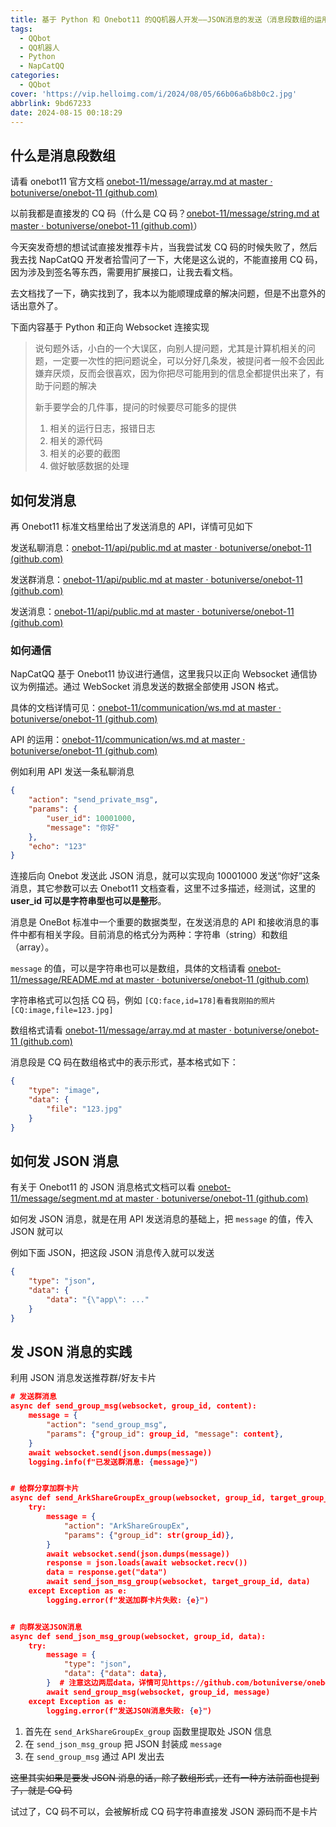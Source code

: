 ```yaml
---
title: 基于 Python 和 Onebot11 的QQ机器人开发——JSON消息的发送（消息段数组的运用）
tags:
  - QQbot
  - QQ机器人
  - Python
  - NapCatQQ
categories:
  - QQbot
cover: 'https://vip.helloimg.com/i/2024/08/05/66b06a6b8b0c2.jpg'
abbrlink: 9bd67233
date: 2024-08-15 00:18:29
---
```


## 什么是消息段数组

请看 onebot11 官方文档 [onebot-11/message/array.md at master · botuniverse/onebot-11 (github.com)](https://github.com/botuniverse/onebot-11/blob/master/message/array.md#消息段数组)

以前我都是直接发的 CQ 码（什么是 CQ 码？[onebot-11/message/string.md at master · botuniverse/onebot-11 (github.com)](https://github.com/botuniverse/onebot-11/blob/master/message/string.md#cq-码格式)）

今天突发奇想的想试试直接发推荐卡片，当我尝试发 CQ 码的时候失败了，然后我去找 NapCatQQ 开发者拾雪问了一下，大佬是这么说的，不能直接用 CQ 码，因为涉及到签名等东西，需要用扩展接口，让我去看文档。

去文档找了一下，确实找到了，我本以为能顺理成章的解决问题，但是不出意外的话出意外了。

下面内容基于 Python 和正向 Websocket 连接实现

> 说句题外话，小白的一个大误区，向别人提问题，尤其是计算机相关的问题，一定要一次性的把问题说全，可以分好几条发，被提问者一般不会因此嫌弃厌烦，反而会很喜欢，因为你把尽可能用到的信息全都提供出来了，有助于问题的解决
>
> 新手要学会的几件事，提问的时候要尽可能多的提供
>
> 1. 相关的运行日志，报错日志
> 2. 相关的源代码
> 3. 相关的必要的截图
> 4. 做好敏感数据的处理

## 如何发消息

再 Onebot11 标准文档里给出了发送消息的 API，详情可见如下

发送私聊消息：[onebot-11/api/public.md at master · botuniverse/onebot-11 (github.com)](https://github.com/botuniverse/onebot-11/blob/master/api/public.md#send_private_msg-发送私聊消息)

发送群消息：[onebot-11/api/public.md at master · botuniverse/onebot-11 (github.com)](https://github.com/botuniverse/onebot-11/blob/master/api/public.md#send_group_msg-发送群消息)

发送消息：[onebot-11/api/public.md at master · botuniverse/onebot-11 (github.com)](https://github.com/botuniverse/onebot-11/blob/master/api/public.md#send_msg-发送消息)

### 如何通信

NapCatQQ 基于 Onebot11 协议进行通信，这里我只以正向 Websocket 通信协议为例描述。通过 WebSocket 消息发送的数据全部使用 JSON 格式。

 具体的文档详情可见：[onebot-11/communication/ws.md at master · botuniverse/onebot-11 (github.com)](https://github.com/botuniverse/onebot-11/blob/master/communication/ws.md#正向-websocket)

API 的运用：[onebot-11/communication/ws.md at master · botuniverse/onebot-11 (github.com)](https://github.com/botuniverse/onebot-11/blob/master/communication/ws.md#api-接口)

例如利用 API 发送一条私聊消息

```json
{
    "action": "send_private_msg",
    "params": {
        "user_id": 10001000,
        "message": "你好"
    },
    "echo": "123"
}
```

连接后向 Onebot 发送此 JSON 消息，就可以实现向 10001000 发送“你好”这条消息，其它参数可以去 Onebot11 文档查看，这里不过多描述，经测试，这里的 **user_id 可以是字符串型也可以是整形**。

消息是 OneBot 标准中一个重要的数据类型，在发送消息的 API 和接收消息的事件中都有相关字段。目前消息的格式分为两种：字符串（string）和数组（array）。

`message` 的值，可以是字符串也可以是数组，具体的文档请看 [onebot-11/message/README.md at master · botuniverse/onebot-11 (github.com)](https://github.com/botuniverse/onebot-11/blob/master/message/README.md)

字符串格式可以包括 CQ 码，例如 `[CQ:face,id=178]看看我刚拍的照片[CQ:image,file=123.jpg]`

数组格式请看 [onebot-11/message/array.md at master · botuniverse/onebot-11 (github.com)](https://github.com/botuniverse/onebot-11/blob/master/message/array.md)

消息段是 CQ 码在数组格式中的表示形式，基本格式如下：

```json
{
    "type": "image",
    "data": {
        "file": "123.jpg"
    }
}
```

## 如何发 JSON 消息

有关于 Onebot11 的 JSON 消息格式文档可以看 [onebot-11/message/segment.md at master · botuniverse/onebot-11 (github.com)](https://github.com/botuniverse/onebot-11/blob/master/message/segment.md#JSON-消息)

如何发 JSON 消息，就是在用 API 发送消息的基础上，把 `message` 的值，传入 JSON 就可以

例如下面 JSON，把这段 JSON 消息传入就可以发送

```json
{
    "type": "json",
    "data": {
        "data": "{\"app\": ..."
    }
}
```

## 发 JSON 消息的实践

利用 JSON 消息发送推荐群/好友卡片

```json
# 发送群消息
async def send_group_msg(websocket, group_id, content):
    message = {
        "action": "send_group_msg",
        "params": {"group_id": group_id, "message": content},
    }
    await websocket.send(json.dumps(message))
    logging.info(f"已发送群消息: {message}")


# 给群分享加群卡片
async def send_ArkShareGroupEx_group(websocket, group_id, target_group_id):
    try:
        message = {
            "action": "ArkShareGroupEx",
            "params": {"group_id": str(group_id)},
        }
        await websocket.send(json.dumps(message))
        response = json.loads(await websocket.recv())
        data = response.get("data")
        await send_json_msg_group(websocket, target_group_id, data)
    except Exception as e:
        logging.error(f"发送加群卡片失败: {e}")


# 向群发送JSON消息
async def send_json_msg_group(websocket, group_id, data):
    try:
        message = {
            "type": "json",
            "data": {"data": data},
        }  # 注意这边两层data，详情可见https://github.com/botuniverse/onebot-11/blob/master/message/segment.md#json-%E6%B6%88%E6%81%AF
        await send_group_msg(websocket, group_id, message)
    except Exception as e:
        logging.error(f"发送JSON消息失败: {e}")
```



1. 首先在 `send_ArkShareGroupEx_group` 函数里提取处 JSON 信息
2. 在 `send_json_msg_group` 把 JSON 封装成 `message`
3. 在 `send_group_msg` 通过 API 发出去

~~这里其实如果是要发 JSON 消息的话，除了数组形式，还有一种方法前面也提到了，就是 CQ 码~~

试过了，CQ 码不可以，会被解析成 CQ 码字符串直接发 JSON 源码而不是卡片

